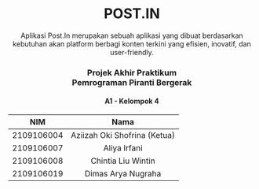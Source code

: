 <div align="center">
<h1> POST.IN</h1>

<p>Aplikasi Post.In merupakan sebuah aplikasi yang dibuat berdasarkan kebutuhan akan platform berbagi konten terkini yang efisien, inovatif, dan user-friendly. </p>

<h3 align="center"> 
    Projek Akhir Praktikum <br>
    Pemrograman Piranti Bergerak <br>
</h3>
    <h4> A1 - Kelompok 4 </h4>

| NIM | Nama |
|:-----:|:---:|
| 2109106004 | Aziizah Oki Shofrina (Ketua) |
| 2109106007 | Aliya Irfani |
| 2109106008 | Chintia Liu Wintin |
| 2109106019 | Dimas Arya Nugraha |

</div>
